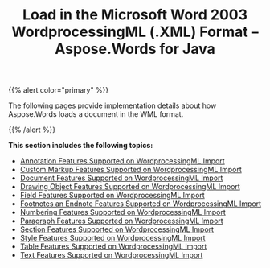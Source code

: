 ﻿---
title: Load in the Microsoft Word 2003 WordprocessingML (.XML) Format – Aspose.Words for Java
articleTitle: Load in the Microsoft Word 2003 WordprocessingML (.XML) Format
linktitle: Load in the Microsoft Word 2003 WordprocessingML (.XML) Format
description: "Aspose.Words for Java allows you to work with different features supported on XML – Word 2003 WordprocessingML format import."
type: docs
weight: 40
url: /java/load-in-ms-word-2003-formats/
aliases: [/java/load-in-the-microsoft-word-2003-wordprocessingml-xml-format/]
---

{{% alert color="primary" %}}

The following pages provide implementation details about how Aspose.Words loads a document in the WML format.

{{% /alert %}}

**This section includes the following topics:** 

- [Annotation Features Supported on WordprocessingML Import](/words/java/annotation-features-supported-on-wordprocessingml-import/)
- [Custom Markup Features Supported on WordprocessingML Import](/words/java/custom-markup-features-supported-on-wordprocessingml-import/)
- [Document Features Supported on WordprocessingML Import](/words/java/document-features-supported-on-wordprocessingml-import/)
- [Drawing Object Features Supported on WordprocessingML Import](/words/java/drawing-object-features-supported-on-wordprocessingml-import/)
- [Field Features Supported on WordprocessingML Import](/words/java/field-features-supported-on-wordprocessingml-import/)
- [Footnotes an Endnote Features Supported on WordprocessingML Import](/words/java/footnotes-and-endnote-features-supported-on-wordprocessingml-import/)
- [Numbering Features Supported on WordprocessingML Import](/words/java/numbering-features-supported-on-wordprocessingml-import/)
- [Paragraph Features Supported on WordprocessingML Import](/words/java/paragraph-features-supported-on-wordprocessingml-import/)
- [Section Features Supported on WordprocessingML Import](/words/java/section-features-supported-on-wordprocessingml-import/)
- [Style Features Supported on WordprocessingML Import](/words/java/style-features-supported-on-wordprocessingml-import/)
- [Table Features Supported on WordprocessingML Import](/words/java/table-features-supported-on-wordprocessingml-import/)
- [Text Features Supported on WordprocessingML Import](/words/java/text-features-supported-on-wordprocessingml-import/)
